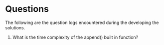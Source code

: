 # Questions

The following are the question logs encountered during the developing the solutions.

1. What is the time complexity of the append() built in function?